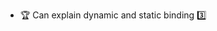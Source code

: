 * <span id="outcome-inheritance-dynamicAndStaticBinding-one">:trophy: Can explain dynamic and static binding :three:</span>
